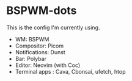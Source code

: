 # BSPWM-dots

This is the config I'm currently using.

- WM: BSPWM
- Compositor: Picom
- Notifications: Dunst
- Bar: Polybar
- Editor: Neovim (with Coc)
- Terminal apps : Cava, Cbonsai, ufetch, htop
